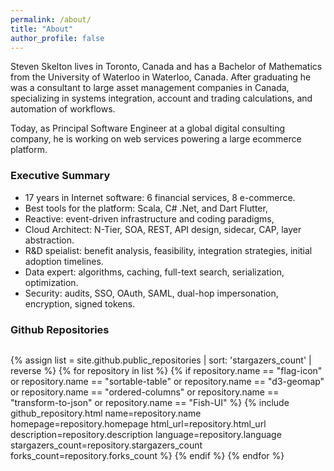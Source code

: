 ```yaml
---
permalink: /about/
title: "About"
author_profile: false
---
```


Steven Skelton lives in Toronto, Canada and has a Bachelor of Mathematics from the University of Waterloo in Waterloo, Canada.
After graduating he was a consultant to large asset management companies in Canada, specializing in systems integration, account and trading calculations, and automation of workflows.

Today, as Principal Software Engineer at a global digital consulting company, he is working on web services powering a large ecommerce platform.

### Executive Summary

- 17 years in Internet software: 6 financial services, 8 e-commerce.
- Best tools for the platform: Scala, C# .Net, and Dart Flutter,
- Reactive: event-driven infrastructure and coding paradigms,
- Cloud Architect: N-Tier, SOA, REST, API design, sidecar, CAP, layer abstraction.
- R&D speialist: benefit analysis, feasibility, integration strategies, initial adoption timelines.
- Data expert: algorithms, caching, full-text search, serialization, optimization.
- Security: audits, SSO, OAuth, SAML, dual-hop impersonation, encryption, signed tokens.

### Github Repositories

<ul style="display:flex;flex-wrap:wrap;-webkit-flex-wrap:wrap;list-style:none;padding-inline-start:0px;">

{% assign list = site.github.public_repositories | sort: 'stargazers_count' | reverse %}
{% for repository in list %}
{% if repository.name == "flag-icon" or repository.name == "sortable-table" or repository.name == "d3-geomap" or repository.name == "ordered-columns" or repository.name == "transform-to-json" or repository.name == "Fish-UI" %}
{%
  include github_repository.html
  name=repository.name
  homepage=repository.homepage
  html_url=repository.html_url
  description=repository.description
  language=repository.language
  stargazers_count=repository.stargazers_count
  forks_count=repository.forks_count
%}
{% endif %}
{% endfor %}
  
</ul>
